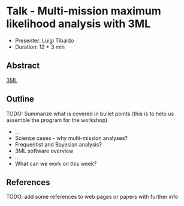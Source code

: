 # Talk - Multi-mission maximum likelihood analysis with 3ML

* Presenter: Luigi Tibaldo
* Duration: 12 + 3 min

## Abstract

[3ML](https://threeml.stanford.edu)

## Outline

TODO: Summarize what is covered in bullet points
(this is to help us assemble the program for the workshop)

* ...
* Science cases - why multi-mission analyses?
* Frequentist and Bayesian analysis?
* 3ML software overview
* ...
* What can we work on this week?

## References

TODO: add some references to web pages or papers with further info
